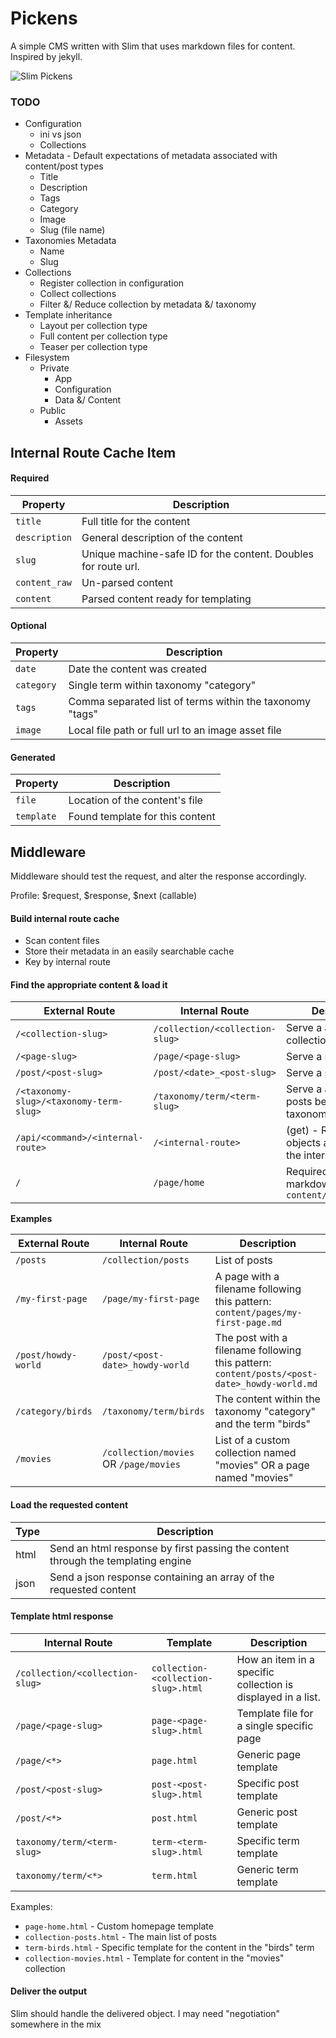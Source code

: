 # Pickens

A simple CMS written with Slim that uses markdown files for content. Inspired by jekyll.

![Slim Pickens](https://upload.wikimedia.org/wikipedia/en/7/73/Slim-pickens_riding-the-bomb_enh-lores.jpg)


### TODO


* Configuration
    * ini vs json
    * Collections
* Metadata - Default expectations of metadata associated with content/post types
    * Title
    * Description
    * Tags
    * Category
    * Image
    * Slug (file name)
* Taxonomies Metadata
    * Name
    * Slug
* Collections
    * Register collection in configuration
    * Collect collections
    * Filter &/ Reduce collection by metadata &/ taxonomy
* Template inheritance
    * Layout per collection type
    * Full content per collection type
    * Teaser per collection type
* Filesystem
    * Private
        * App
        * Configuration
        * Data &/ Content
    * Public
        * Assets
        
        
## Internal Route Cache Item

#### Required 

Property | Description 
---|---
`title` | Full title for the content
`description` | General description of the content
`slug` | Unique machine-safe ID for the content. Doubles for route url.
`content_raw` | Un-parsed content 
`content` | Parsed content ready for templating

#### Optional

Property | Description
---|---
`date` | Date the content was created
`category` | Single term within taxonomy "category"
`tags` | Comma separated list of terms within the taxonomy "tags" 
`image` | Local file path or full url to an image asset file

#### Generated

Property | Description
---|---
`file` | Location of the content's file
`template` | Found template for this content 

## Middleware

Middleware should test the request, and alter the response accordingly.

Profile:  $request, $response, $next (callable)

#### Build internal route cache

* Scan content files
* Store their metadata in an easily searchable cache
* Key by internal route

#### Find the appropriate content & load it

External Route | Internal Route | Description
---|---|---
`/<collection-slug>` | `/collection/<collection-slug>` |  Serve a <setting> amount of a collection
`/<page-slug>` | `/page/<page-slug>` | Serve a single page 
`/post/<post-slug>` | `/post/<date>_<post-slug>` | Serve a single post 
`/<taxonomy-slug>/<taxonomy-term-slug>` | `/taxonomy/term/<term-slug>` | Serve a <setting> amount of posts belonging to a taxonomy term
`/api/<command>/<internal-route>` | `/<internal-route>` | <command> (get) - Return json objects according to the internal route  
`/` | `/page/home` | Required homepage markdown file `content/pages/home.md`

**Examples**

External Route | Internal Route | Description
---|---|---
`/posts` | `/collection/posts` | List of <setting> posts 
`/my-first-page` | `/page/my-first-page` | A page with a filename following this pattern: `content/pages/my-first-page.md`
`/post/howdy-world` | `/post/<post-date>_howdy-world` | The post with a filename following this pattern: `content/posts/<post-date>_howdy-world.md`  
`/category/birds` | `/taxonomy/term/birds` | The content within the taxonomy "category" and the term "birds"
`/movies` | `/collection/movies` OR `/page/movies` | List of a custom collection named "movies" OR a page named "movies" 

#### Load the requested content

Type | Description
---|---
html | Send an html response by first passing the content through the templating engine
json | Send a json response containing an array of the requested content


#### Template html response

Internal Route | Template | Description
---|---|---
`/collection/<collection-slug>` | `collection-<collection-slug>.html` | How an item in a specific collection is displayed in a list. 
`/page/<page-slug>` | `page-<page-slug>.html` | Template file for a single specific page
`/page/<*>` | `page.html` | Generic page template
`/post/<post-slug>` | `post-<post-slug>.html` | Specific post template
`/post/<*>` | `post.html` | Generic post template
`taxonomy/term/<term-slug>` | `term-<term-slug>.html` | Specific term template
`taxonomy/term/<*>` | `term.html` | Generic term template


Examples:

* `page-home.html` - Custom homepage template 
* `collection-posts.html` - The main list of posts  
* `term-birds.html` - Specific template for the content in the "birds" term 
* `collection-movies.html` -  Template for content in the "movies" collection


#### Deliver the output 

Slim should handle the delivered object.  I may need "negotiation" somewhere in the mix
